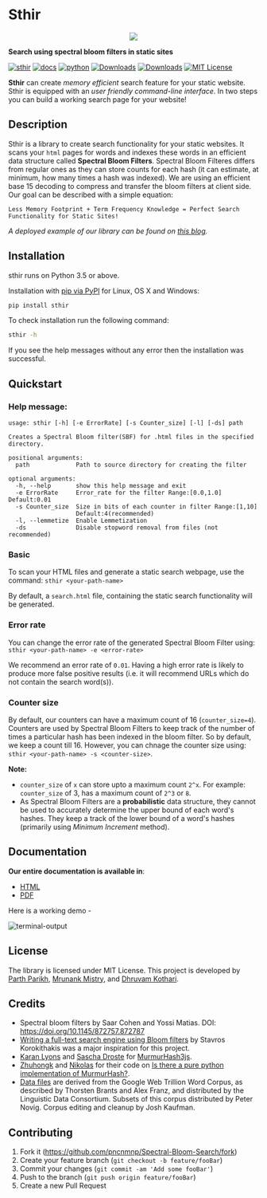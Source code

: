 # Sthir

<p align="center">
<img src="https://github.com/pncnmnp/sthir/blob/master/logo.png">
</p>

**Search using spectral bloom filters in static sites**

[![sthir][sthir-img]][sthir-url]
[![docs][docs-img]][docs-url]
[![python][python-img]][python-url]
[![Downloads](https://pepy.tech/badge/sthir)](https://pepy.tech/project/sthir)
[![Downloads](https://pepy.tech/badge/sthir/month)](https://pepy.tech/project/sthir/month)
[![MIT License][license-image]][license-url]

**Sthir** can create *memory efficient* search feature for your static website. Sthir is equipped with an *user friendly command-line interface*. In two steps you can build a working search page for your website!

## Description
Sthir is a library to create search functionality for your static websites. It scans your `html` pages for words and indexes these words in an efficient data structure called **Spectral Bloom Filters**. Spectral Bloom Filteres differs from regular ones as they can store counts for each hash (it can estimate, at minimum, how many times a hash was indexed). We are using an efficient base 15 decoding to compress and transfer the bloom filters at client side. Our goal can be described with a simple equation:

`Less Memory Footprint + Term Frequency Knowledge = Perfect Search Functionality for Static Sites!`

*A deployed example of our library can be found on [this blog](https://pncnmnp.github.io/blogs/search.html).*

## Installation

sthir runs on Python 3.5 or above.

Installation with [pip via PyPI](https://pypi.org/project/sthir/) for Linux, OS X and Windows:
```sh
pip install sthir
```
To check installation run the following command:
```sh
sthir -h
```
If you see the help messages without any error then the installation was successful.

## Quickstart

### Help message:
```
usage: sthir [-h] [-e ErrorRate] [-s Counter_size] [-l] [-ds] path

Creates a Spectral Bloom filter(SBF) for .html files in the specified
directory.

positional arguments:
  path             Path to source directory for creating the filter

optional arguments:
  -h, --help       show this help message and exit
  -e ErrorRate     Error_rate for the filter Range:[0.0,1.0] Default:0.01
  -s Counter_size  Size in bits of each counter in filter Range:[1,10]
                   Default:4(recommended)
  -l, --lemmetize  Enable Lemmetization
  -ds              Disable stopword removal from files (not recommended)
```

### Basic

To scan your HTML files and generate a static search webpage, use the command:
`sthir <your-path-name>`

By default, a `search.html` file, containing the static search functionality will be generated.

### Error rate
You can change the error rate of the generated Spectral Bloom Filter using:
`sthir <your-path-name> -e <error-rate>`

We recommend an error rate of `0.01`. Having a high error rate is likely to produce more false positive results (i.e. it will recommend URLs which do not contain the search word(s)).

### Counter size
By default, our counters can have a maximum count of 16 (`counter_size=4`). Counters are used by Spectral Bloom Filters to keep track of the number of times a particular hash has been indexed in the bloom filter. So by default, we keep a count till 16. However, you can chnage the counter size using: `sthir <your-path-name> -s <counter-size>`.

**Note:** 
* `counter_size` of `x` can store upto a maximum count `2^x`. For example: `counter_size` of 3, has a maximum count of `2^3` or `8`.
* As Spectral Bloom Filters are a **probabilistic** data structure, they cannot be used to accurately determine the upper bound of each word's hashes. They keep a track of the lower bound of a word's hashes (primarily using *Minimum Increment* method).

## Documentation

**Our entire documentation is available in**:
* [HTML](https://pncnmnp.github.io/sthir/)
* [PDF](https://pncnmnp.github.io/sthir/pdf/sthir.pdf)

Here is a working demo - 

![terminal-output](https://github.com/pncnmnp/sthir/blob/master/demo.gif)

## License

The library is licensed under MIT License. This project is developed by [Parth Parikh](https://github.com/pncnmnp), [Mrunank Mistry](https://github.com/fork52), and [Dhruvam Kothari](https://github.com/iotarepeat).

## Credits

* Spectral bloom filters by Saar Cohen and Yossi Matias. DOI: https://doi.org/10.1145/872757.872787
* [Writing a full-text search engine using Bloom filters](https://www.stavros.io/posts/bloom-filter-search-engine/) by Stavros Korokithakis was a major inspiration for this project.
* [Karan Lyons](https://github.com/karanlyons/) and [Sascha Droste](https://github.com/pid/) for [MurmurHash3js](https://github.com/pid/murmurHash3js). 
* [Zhuhongk](https://stackoverflow.com/users/2959866/zhuhongk) and [Nikolas](https://stackoverflow.com/users/710543/nikolas) for their code on [Is there a pure python implementation of MurmurHash?](https://stackoverflow.com/questions/13305290/is-there-a-pure-python-implementation-of-murmurhash?rq=1).
* [Data files](https://github.com/pncnmnp/sthir/tree/master/sthir/resources) are derived from the Google Web Trillion Word Corpus, as described by Thorsten Brants and Alex Franz, and distributed by the Linguistic Data Consortium. Subsets of this corpus distributed by Peter Novig. Corpus editing and cleanup by Josh Kaufman.

## Contributing

1. Fork it (<https://github.com/pncnmnp/Spectral-Bloom-Search/fork>)
2. Create your feature branch (`git checkout -b feature/fooBar`)
3. Commit your changes (`git commit -am 'Add some fooBar'`)
4. Push to the branch (`git push origin feature/fooBar`)
5. Create a new Pull Request

<!-- Markdown link & img dfn's -->
[wiki]: https://github.com/yourname/yourproject/wiki
[license-image]:https://img.shields.io/badge/LICENSE-MIT-blue?style=flat
[license-url]:https://github.com/pncnmnp/sthir/blob/master/LICENSE
[sthir-img]:https://img.shields.io/badge/sthir-v0.0.1-yellow?style=flat
[sthir-url]:https://github.com/pncnmnp/sthir
[python-url]:https://www.python.org/downloads/release/python-350/
[python-img]:https://img.shields.io/badge/python-3.5-green
[docs-img]:https://img.shields.io/badge/docs-sthir--docs-orange
[docs-url]:https://pncnmnp.github.io/sthir/
